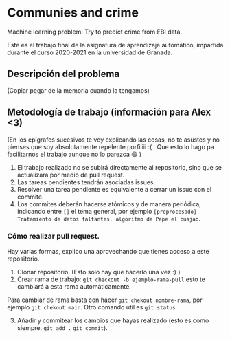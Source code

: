 # Communies and crime   
Machine learning problem. Try to predict crime from FBI data. 


Este es el trabajo final de la asignatura de aprendizaje automático, impartida 
durante el curso 2020-2021 en la universidad de Granada.  


## Descripción del problema  

(Copiar pegar de la memoria cuando la tengamos)  

## Metodología de trabajo (información para Alex <3)  

(En los epígrafes sucesivos te voy explicando las cosas, no te asustes y no pienses que 
soy absolutamente repelente porfiiiii :( . Que  esto lo hago pa facilitarnos el trabajo aunque no lo parezca :smile:   )

1. El trabajo realizado no se subirá directamente al repositorio, sino que se actualizará por medio de pull request.  
2. Las tareas pendientes tendrán asociadas issues.  
3. Resolver una tarea pendiente es equivalente a cerrar un issue con el commite.  
4. Los commites deberán hacerse atómicos  y de manera periódica, indicando entre `[]` el tema general, por ejemplo 
`[preprocesado] Tratamiento de datos faltantes, algoritmo de Pepe el cuajao`. 


### Cómo realizar pull request.  

Hay varias formas, explico una aprovechando que tienes acceso a este repositorio.  

1. Clonar repositorio. (Esto solo hay que hacerlo una vez :)  )
2. Crear rama de trabajo: `git checkout -b ejemplo-rama-pull` esto te cambiará a esta rama automáticamente. 

Para cambiar de rama basta con hacer `git chekout nombre-rama`, por ejemplo `git chekout main`. 
Otro comando útil es `git status`.

3. Añadir y commitear los cambios que hayas realizado (esto es como siempre, `git add .` `git commit`).  







